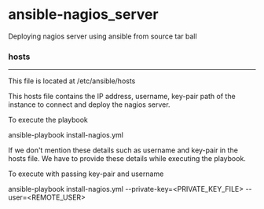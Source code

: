 # ansible-nagios_server
Deploying nagios server using ansible from source tar ball
### hosts
--------
This file is located at /etc/ansible/hosts

This hosts file contains the IP address, username, key-pair path of the instance to connect and deploy the nagios server.

To execute the playbook

ansible-playbook install-nagios.yml

If we don't mention these details such as username and key-pair in the hosts file. 
      We have to provide these details while executing the playbook.

To execute with passing key-pair and username      

ansible-playbook install-nagios.yml --private-key=<PRIVATE_KEY_FILE> --user=<REMOTE_USER>
